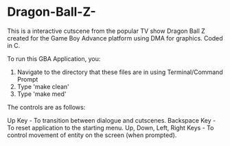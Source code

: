 # Dragon-Ball-Z-
This is a interactive cutscene from the popular TV show Dragon Ball Z created for the Game Boy Advance platform using DMA for graphics. Coded in C.

To run this GBA Application, you:
1. Navigate to the directory that these files are in using Terminal/Command Prompt
2. Type 'make clean'
3. Type 'make med'

The controls are as follows:

Up Key - To transition between dialogue and cutscenes.
Backspace Key - To reset application to the starting menu.
Up, Down, Left, Right Keys - To control movement of entity on the screen (when prompted).
